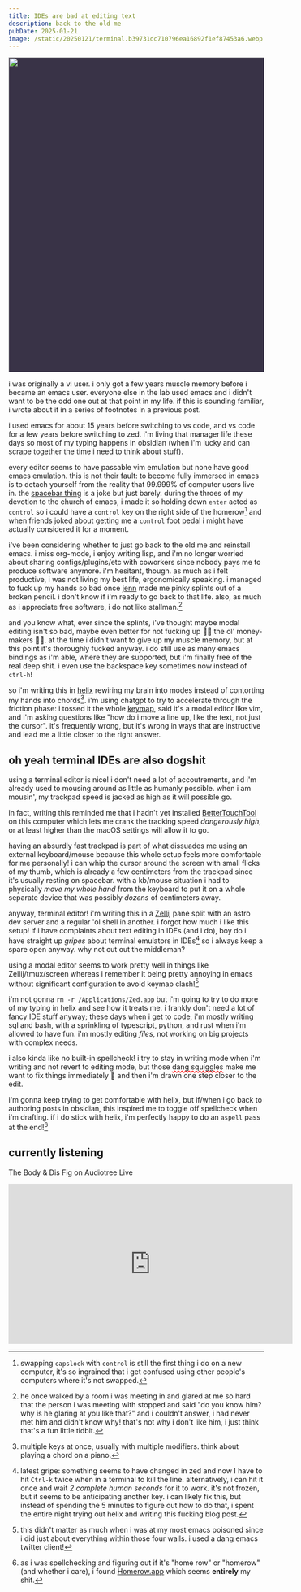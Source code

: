 ```yaml
---
title: IDEs are bad at editing text
description: back to the old me
pubDate: 2025-01-21
image: /static/20250121/terminal.b39731dc710796ea16892f1ef87453a6.webp
---
```


<img loading=lazy src="/static/20250121/terminal.b39731dc710796ea16892f1ef87453a6.webp" width="1024" height="620" style="background: #393347;">

i was originally a vi user. i only got a few years muscle memory before i became an emacs user. everyone else in the lab used emacs and i didn't want to be the odd one out at that point in my life. if this is sounding familiar, i wrote about it in a series of footnotes in a previous post.

i used emacs for about 15 years before switching to vs code, and vs code for a few years before switching to zed. i'm living that manager life these days so most of my typing happens in obsidian (when i'm lucky and can scrape together the time i need to think about stuff).

every editor seems to have passable vim emulation but none have good emacs emulation. this is not their fault: to become fully immersed in emacs is to detach yourself from the reality that 99.999% of computer users live in. the [spacebar thing](https://xkcd.com/1172/) is a joke but just barely. during the throes of my devotion to the church of emacs, i made it so holding down `enter` acted as `control` so i could have a `control` key on the right side of the homerow[^capslock] and when friends joked about getting me a `control` foot pedal i might have actually considered it for a moment.

[^capslock]: swapping `capslock` with `control` is still the first thing i do on a new computer, it's so ingrained that i get confused using other people's computers where it's not swapped.

i've been considering whether to just go back to the old me and reinstall emacs. i miss org-mode, i enjoy writing lisp, and i'm no longer worried about sharing configs/plugins/etc with coworkers since nobody pays me to produce software anymore. i'm hesitant, though. as much as i felt productive, i was not living my best life, ergonomically speaking. i managed to fuck up my hands so bad once [jenn](https://jennschiffer.com/) made me pinky splints out of a broken pencil. i don't know if i'm ready to go back to that life. also, as much as i appreciate free software, i do not like stallman.[^stallman]

[^stallman]: he once walked by a room i was meeting in  and glared at me so hard that the person i was meeting with stopped and said "do you know him? why is he glaring at you like that?" and i couldn't answer, i had never met him and didn't know why! that's not why i don't like him, i just think that's a fun little tidbit.

and you know what, ever since the splints, i've thought maybe modal editing isn't so bad, maybe even better for not fucking up 🤚🏽 the ol' money-makers ✋🏽. at the time i didn't want to give up my muscle memory, but at this point it's thoroughly fucked anyway. i do still use as many emacs bindings as i'm able, where they are supported, but i'm finally free of the real deep shit. i even use the backspace key sometimes now instead of `ctrl-h`!

so i'm writing this in [helix](https://helix-editor.com/) rewiring my brain into modes instead of contorting my hands into chords[^chord]. i'm using chatgpt to try to accelerate through the friction phase: i tossed it the whole [keymap](https://docs.helix-editor.com/keymap.html), said it's a modal editor like vim, and i'm asking questions like "how do i move a line up, like the text, not just the cursor". it's frequently wrong, but it's wrong in ways that are instructive and lead me a little closer to the right answer.

[^chord]: multiple keys at once, usually with multiple modifiers. think about playing a chord on a piano.

## oh yeah terminal IDEs are also dogshit

using a terminal editor is nice! i don't need a lot of accoutrements, and i'm already used to mousing around as little as humanly possible. when i am mousin', my trackpad speed is jacked as high as it will possible go.

in fact, writing this reminded me that i hadn't yet installed [BetterTouchTool](https://folivora.ai/) on this computer which lets me crank the tracking speed _dangerously high_, or at least higher than the macOS settings will allow it to go.

having an absurdly fast trackpad is part of what dissuades me using an external keyboard/mouse because this whole setup feels more comfortable for me personally! i can whip the cursor around the screen with small flicks of my thumb, which is already a few centimeters from the trackpad since it's usually resting on spacebar. with a kb/mouse situation i had to physically _move my whole hand_ from the keyboard to put it on a whole separate device that was possibly _dozens_ of centimeters away.

anyway, terminal editor! i'm writing this in a [Zellij](https://zellij.dev/) pane split with an astro dev server and a regular 'ol shell in another. i forgot how much i like this setup! if i have complaints about text editing in IDEs (and i do), boy do i have straight up _gripes_ about terminal emulators in IDEs[^zed-gripe] so i always keep a spare open anyway. why not cut out the middleman?

[^zed-gripe]: latest gripe: something seems to have changed in zed and now I have to hit `Ctrl-k` twice when in a terminal to kill the line. alternatively, i can hit it once and wait _2 complete human seconds_ for it to work. it's not frozen, but it seems to be anticipating another key. i can likely fix this, but instead of spending the 5 minutes to figure out how to do that, i spent the entire night trying out helix and writing this fucking blog post.

using a modal editor seems to work pretty well in things like Zellij/tmux/screen whereas i remember it being pretty annoying in emacs without significant configuration to avoid keymap clash![^emacs-os]

[^emacs-os]: this didn't matter as much when i was at my most emacs poisoned since i did just about everything within those four walls. i used a dang emacs twitter client!

i'm not gonna `rm -r /Applications/Zed.app` but i'm going to try to do more of my typing in helix and see how it treats me. i frankly don't need a lot of fancy IDE stuff anyway; these days when i get to code, i'm mostly writing sql and bash, with a sprinkling of typescript, python, and rust when i'm allowed to have fun. i'm mostly editing _files_, not working on big projects with complex needs.

i also kinda like no built-in spellcheck! i try to stay in writing mode when i'm writing and not revert to editing mode, but those <span class=squiggle>dang squiggles</span> make me want to fix things immediately 👀 and then i'm drawn one step closer to the edit.

i'm gonna keep trying to get comfortable with helix, but if/when i go back to authoring posts in obsidian, this inspired me to toggle off spellcheck when i'm drafting. if i do stick with helix, i'm perfectly happy to do an `aspell` pass at the end![^homerow]

[^homerow]: as i was spellchecking and figuring out if it's "home row" or "homerow" (and whether i care), i found [Homerow.app](https://www.homerow.app/) which seems **entirely** my shit.

## currently listening

The Body & Dis Fig on Audiotree Live

<iframe width="560" height="315" src="https://www.youtube-nocookie.com/embed/K6zxqcgn6tw?si=tdJulSxk514s0kqH" title="YouTube video player" frameborder="0" allow="accelerometer; autoplay; clipboard-write; encrypted-media; gyroscope; picture-in-picture; web-share" referrerpolicy="strict-origin-when-cross-origin" allowfullscreen></iframe>


<style>

.squiggle {
  text-decoration: underline;
  text-decoration-color: red;
  text-decoration-style: wavy;
  text-decoration-skip-ink: none;
}

</style>

